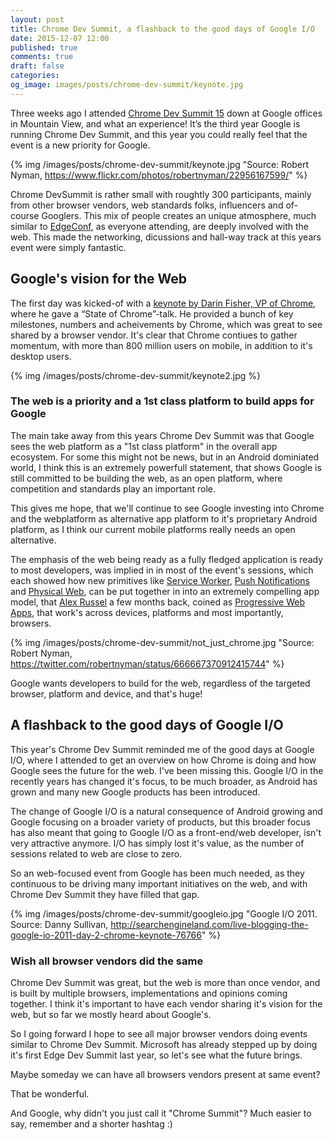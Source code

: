 ```yaml
---
layout: post
title: Chrome Dev Summit, a flashback to the good days of Google I/O
date: 2015-12-07 12:00
published: true
comments: true
draft: false
categories:
og_image: images/posts/chrome-dev-summit/keynote.jpg
---
```


Three weeks ago I attended [Chrome Dev Summit 15](https://developer.chrome.com/devsummit) down at Google offices in Mountain View, and what an experience! It’s the third year Google is running Chrome Dev Summit, and this year you could really feel that the event is a new priority for Google.

{% img /images/posts/chrome-dev-summit/keynote.jpg "Source: Robert Nyman, https://www.flickr.com/photos/robertnyman/22956167599/" %}

<!--more-->

Chrome DevSummit is rather small with roughtly 300 participants, mainly from other browser vendors, web standards folks, influencers and of-course Googlers. This mix of people creates an unique atmosphere, much similar to [EdgeConf](https://edgeconf.com/), as everyone attending, are deeply involved with the web. This made the networking, dicussions and hall-way track at this years event were simply fantastic.

## Google's vision for the Web

The first day was kicked-of with a [keynote by Darin Fisher, VP of Chrome](https://www.youtube.com/watch?list=PLNYkxOF6rcICcHeQY02XLvoGL34rZFWZn&v=m2a9hlUFRhg), where he gave a “State of Chrome”-talk. He provided a bunch of key milestones, numbers and acheivements by Chrome, which was great to see shared by a browser vendor. It's clear that Chrome contiues to gather momentum, with more than 800 million users on mobile, in addition to it's desktop users.

{% img /images/posts/chrome-dev-summit/keynote2.jpg %}

### The web is a priority and a 1st class platform to build apps for Google

The main take away from this years Chrome Dev Summit was that Google sees the web platform as a "1st class platform" in the overall app ecosystem. For some this might not be news, but in an Android dominiated world, I think this is an extremely powerfull statement, that shows Google is still committed to be building the web, as an open platform, where competition and standards play an important role.

This gives me hope, that we'll continue to see Google investing into Chrome and the webplatform as alternative app platform to it's proprietary Android platform, as I think our current mobile platforms really needs an open alternative.

The emphasis of the web being ready as a fully fledged application is ready to most developers, was implied in in most of the event's sessions, which each showed how new primitives like [Service Worker](http://www.html5rocks.com/en/tutorials/service-worker/introduction/), [Push Notifications]( https://developers.google.com/web/updates/2015/03/push-notifications-on-the-open-web?hl=en) and [Physical Web](https://google.github.io/physical-web/), can be put together in into an extremely compelling app model, that [Alex Russel](https://twitter.com/slightlylate) a few months back, coined as [Progressive Web Apps](https://infrequently.org/2015/06/progressive-apps-escaping-tabs-without-losing-our-soul/), that work's across devices, platforms and most importantly, browsers.

{% img /images/posts/chrome-dev-summit/not_just_chrome.jpg "Source: Robert Nyman, https://twitter.com/robertnyman/status/666667370912415744" %}


Google wants developers to build for the web, regardless of the targeted browser, platform and device, and that's huge!

## A flashback to the good days of Google I/O

This year's Chrome Dev Summit reminded me of the good days at Google I/O, where I attended to get an overview on how Chrome is doing and how Google sees the future for the web. I've been missing this. Google I/O in the recently years has changed it's focus, to be much broader, as Android has grown and many new Google products has been introduced.

The change of Google I/O is a natural consequence of Android growing and Google focusing on a broader variety of products, but this broader focus has also meant that going to Google I/O as a front-end/web developer, isn't very attractive anymore. I/O has simply lost it's value, as the number of sessions related to web are close to zero.

So an web-focused event from Google has been much needed, as they continuous to be driving many important initiatives on the web, and with Chrome Dev Summit they have filled that gap.

{% img /images/posts/chrome-dev-summit/googleio.jpg "Google I/O 2011. Source: Danny Sullivan, http://searchengineland.com/live-blogging-the-google-io-2011-day-2-chrome-keynote-76766" %}

### Wish all browser vendors did the same

Chrome Dev Summit was great, but the web is more than once vendor, and is built by multiple browsers, implementations and opinions coming together. I think it's important to have each vendor sharing it's vision for the web, but so far we mostly heard about Google's.

So I going forward I hope to see all major browser vendors doing events similar to Chrome Dev Summit. Microsoft has already stepped up by doing it's first Edge Dev Summit last year, so let's see what the future brings.

Maybe someday we can have all browsers vendors present at same event?

That be wonderful.

And Google, why didn't you just call it "Chrome Summit"? Much easier to say, remember and a shorter hashtag :)



